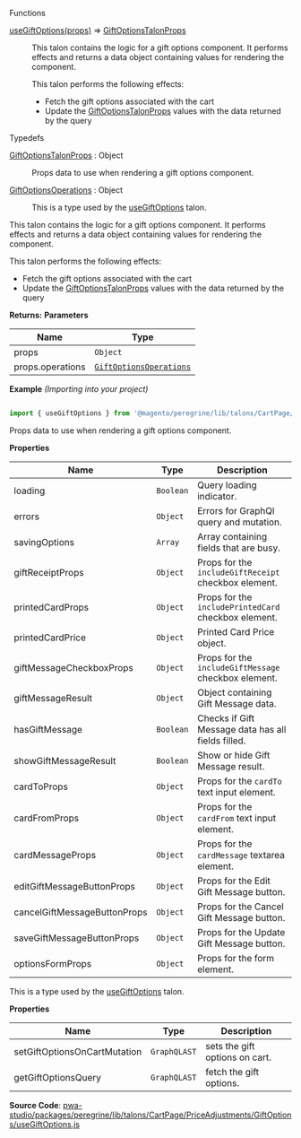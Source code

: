 
Functions

<dl>
<dt><a href="#useGiftOptions">useGiftOptions(props)</a> ⇒ <inlineCode><a href="#GiftOptionsTalonProps">GiftOptionsTalonProps</a></inlineCode></dt>
<dd>

This talon contains the logic for a gift options component.
It performs effects and returns a data object containing values for rendering the component.

This talon performs the following effects:

- Fetch the gift options associated with the cart
- Update the [GiftOptionsTalonProps](#GiftOptionsTalonProps) values with the data returned by the query

</dd>
</dl>

Typedefs

<dl>
<dt><a href="#GiftOptionsTalonProps">GiftOptionsTalonProps</a> : <inlineCode>Object</inlineCode></dt>
<dd>

Props data to use when rendering a gift options component.

</dd>
<dt><a href="#GiftOptionsOperations">GiftOptionsOperations</a> : <inlineCode>Object</inlineCode></dt>
<dd>

This is a type used by the [useGiftOptions](#useGiftOptions) talon.

</dd>
</dl>

This talon contains the logic for a gift options component.
It performs effects and returns a data object containing values for rendering the component.

This talon performs the following effects:

- Fetch the gift options associated with the cart
- Update the [GiftOptionsTalonProps](#GiftOptionsTalonProps) values with the data returned by the query

**Returns:**
**Parameters**

| Name | Type |
| --- | --- |
| props | `Object` |
| props.operations | [`GiftOptionsOperations`](#GiftOptionsOperations)| 

**Example** *(Importing into your project)*

```js

import { useGiftOptions } from '@magento/peregrine/lib/talons/CartPage/GiftOptions/useGiftOptions';
```

Props data to use when rendering a gift options component.

**Properties**

| Name | Type | Description |
| --- | --- | --- |
| loading | `Boolean` | Query loading indicator. |
| errors | `Object` | Errors for GraphQl query and mutation. |
| savingOptions | `Array` | Array containing fields that are busy. |
| giftReceiptProps | `Object` | Props for the `includeGiftReceipt` checkbox element. |
| printedCardProps | `Object` | Props for the `includePrintedCard` checkbox element. |
| printedCardPrice | `Object` | Printed Card Price object. |
| giftMessageCheckboxProps | `Object` | Props for the `includeGiftMessage` checkbox element. |
| giftMessageResult | `Object` | Object containing Gift Message data. |
| hasGiftMessage | `Boolean` | Checks if Gift Message data has all fields filled. |
| showGiftMessageResult | `Boolean` | Show or hide Gift Message result. |
| cardToProps | `Object` | Props for the `cardTo` text input element. |
| cardFromProps | `Object` | Props for the `cardFrom` text input element. |
| cardMessageProps | `Object` | Props for the `cardMessage` textarea element. |
| editGiftMessageButtonProps | `Object` | Props for the Edit Gift Message button. |
| cancelGiftMessageButtonProps | `Object` | Props for the Cancel Gift Message button. |
| saveGiftMessageButtonProps | `Object` | Props for the Update Gift Message button. |
| optionsFormProps | `Object` | Props for the form element. |

This is a type used by the [useGiftOptions](#useGiftOptions) talon.

**Properties**

| Name | Type | Description |
| --- | --- | --- |
| setGiftOptionsOnCartMutation | `GraphQLAST` | sets the gift options on cart. |
| getGiftOptionsQuery | `GraphQLAST` | fetch the gift options. |

**Source Code**: [pwa-studio/packages/peregrine/lib/talons/CartPage/PriceAdjustments/GiftOptions/useGiftOptions.js](https://github.com/magento/pwa-studio/blob/develop/packages/peregrine/lib/talons/CartPage/PriceAdjustments/GiftOptions/useGiftOptions.js)
